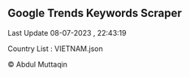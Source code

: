 

## Google Trends Keywords Scraper 
 
Last Update 08-07-2023 , 22:43:19

Country List :
VIETNAM.json



© Abdul Muttaqin 
